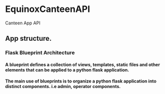 # EquinoxCanteenAPI
Canteen App API


## App structure.
### Flask Blueprint Architecture
#### A blueprint defines a collection of views, templates, static files and other elements that can be applied to a python flask application.
#### The main use of blueprints is to organize a python flask application into distinct components. i.e admin, operator components.